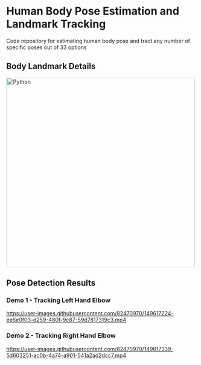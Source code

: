 # Human Body Pose Estimation and Landmark Tracking
Code repository for estimating human body pose and tract any number of specific poses out of 33 options

## Body Landmark Details
<img title="Landmarks Details" alt="Python" width="500px" src="https://google.github.io/mediapipe/images/mobile/pose_tracking_full_body_landmarks.png"/>

## Pose Detection Results
### Demo 1 - Tracking Left Hand Elbow
https://user-images.githubusercontent.com/82470970/149617224-ee6e0f03-d259-480f-9c87-59d7817319c3.mp4

### Demo 2 - Tracking Right Hand Elbow
https://user-images.githubusercontent.com/82470970/149617339-5d603251-ac0b-4a74-a901-541a2ad2dcc7.mp4
